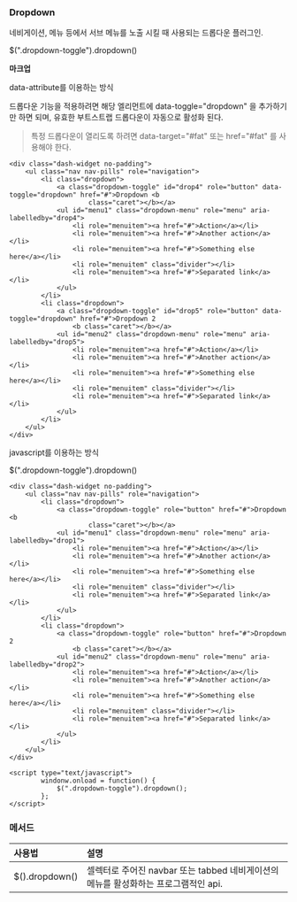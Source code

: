<!--
layout: 'post'
section: 'Cornerstone Framework'
title: '드롭다운'
outline: '네비게이션, 메뉴 등에서 서브 메뉴를 노출 시킬 때 사용되는 드롭다운 플러그인. data-attribute를 이용하는 방식. 드롭다운 기능을 적용하려면 해당 엘리먼트에 data-toggle="dropdown" 을 추가하기만 하면 된다.
date: '2012-11-16'
tagstr: 'widget'
order: '[4, 3, 4]'
thumbnail: '4.3.04.dropdown.png'
-->

### Dropdown
네비게이션, 메뉴 등에서 서브 메뉴를 노출 시킬 때 사용되는 드롭다운 플러그인.

$(".dropdown-toggle").dropdown()

__마크업__

data-attribute를 이용하는 방식

드롭다운 기능을 적용하려면 해당 엘리먼트에 data-toggle="dropdown" 을 추가하기만 하면 되며, 유효한 부트스트랩 드롭다운이 자동으로 활성화 된다.

> 특정 드롭다운이 열리도록 하려면 data-target="#fat" 또는 href="#fat" 를 사용해야 한다.

``` cm
<div class="dash-widget no-padding">
    <ul class="nav nav-pills" role="navigation">
        <li class="dropdown">
            <a class="dropdown-toggle" id="drop4" role="button" data-toggle="dropdown" href="#">Dropdown <b
                    class="caret"></b></a>
            <ul id="menu1" class="dropdown-menu" role="menu" aria-labelledby="drop4">
                <li role="menuitem"><a href="#">Action</a></li>
                <li role="menuitem"><a href="#">Another action</a></li>
                <li role="menuitem"><a href="#">Something else here</a></li>
                <li role="menuitem" class="divider"></li>
                <li role="menuitem"><a href="#">Separated link</a></li>
            </ul>
        </li>
        <li class="dropdown">
            <a class="dropdown-toggle" id="drop5" role="button" data-toggle="dropdown" href="#">Dropdown 2
                <b class="caret"></b></a>
            <ul id="menu2" class="dropdown-menu" role="menu" aria-labelledby="drop5">
                <li role="menuitem"><a href="#">Action</a></li>
                <li role="menuitem"><a href="#">Another action</a></li>
                <li role="menuitem"><a href="#">Something else here</a></li>
                <li role="menuitem" class="divider"></li>
                <li role="menuitem"><a href="#">Separated link</a></li>
            </ul>
        </li>
    </ul>
</div>
```

javascript를 이용하는 방식

$(".dropdown-toggle").dropdown()


``` cm
<div class="dash-widget no-padding">
    <ul class="nav nav-pills" role="navigation">
        <li class="dropdown">
            <a class="dropdown-toggle" role="button" href="#">Dropdown <b
                    class="caret"></b></a>
            <ul id="menu1" class="dropdown-menu" role="menu" aria-labelledby="drop1">
                <li role="menuitem"><a href="#">Action</a></li>
                <li role="menuitem"><a href="#">Another action</a></li>
                <li role="menuitem"><a href="#">Something else here</a></li>
                <li role="menuitem" class="divider"></li>
                <li role="menuitem"><a href="#">Separated link</a></li>
            </ul>
        </li>
        <li class="dropdown">
            <a class="dropdown-toggle" role="button" href="#">Dropdown 2
                <b class="caret"></b></a>
            <ul id="menu2" class="dropdown-menu" role="menu" aria-labelledby="drop2">
                <li role="menuitem"><a href="#">Action</a></li>
                <li role="menuitem"><a href="#">Another action</a></li>
                <li role="menuitem"><a href="#">Something else here</a></li>
                <li role="menuitem" class="divider"></li>
                <li role="menuitem"><a href="#">Separated link</a></li>
            </ul>
        </li>
    </ul>
</div>

<script type="text/javascript">
	    windonw.onload = function() {
            $(".dropdown-toggle").dropdown();
        };
</script>
```


### 메서드

사용법 | 설명
:-- | :--
$().dropdown() | 셀렉터로 주어진 navbar 또는 tabbed 네비게이션의 메뉴를 활성화하는 프로그램적인 api.
